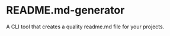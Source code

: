 # README.md-generator

A CLI tool that creates a quality readme.md file for your projects.

<!-- add live video -->
